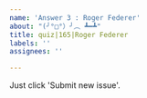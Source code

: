 ```yaml
---
name: 'Answer 3 : Roger Federer'
about: "(╯°□°）╯︵ ┻━┻"
title: quiz|165|Roger Federer
labels: ''
assignees: ''

---
```


Just click 'Submit new issue'.
